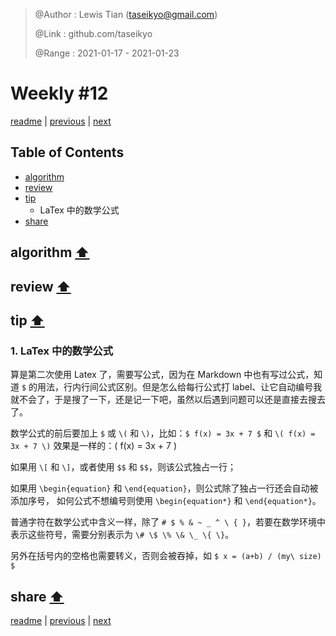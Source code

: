> @Author  : Lewis Tian (taseikyo@gmail.com)
>
> @Link    : github.com/taseikyo
>
> @Range   : 2021-01-17 - 2021-01-23

# Weekly #12

[readme](../README.md) | [previous](202101W2.md) | [next](202101W4.md)

## Table of Contents

- [algorithm](#algorithm-)
- [review](#review-)
- [tip](#tip-)
	- LaTex 中的数学公式
- [share](#share-)

## algorithm [⬆](#weekly-12)

## review [⬆](#weekly-12)

## tip [⬆](#weekly-12)

### 1. LaTex 中的数学公式

算是第二次使用 Latex 了，需要写公式，因为在 Markdown 中也有写过公式，知道 `$` 的用法，行内行间公式区别。但是怎么给每行公式打 label、让它自动编号我就不会了，于是搜了一下，还是记一下吧，虽然以后遇到问题可以还是直接去搜去了。

数学公式的前后要加上 `$` 或 `\(` 和 `\)`，比如：`$ f(x) = 3x + 7 $` 和 `\( f(x) = 3x + 7 \)` 效果是一样的：\( f(x) = 3x + 7 \) 

如果用 `\[` 和 `\]`，或者使用 `$$` 和 `$$`，则该公式独占一行；

如果用 `\begin{equation}` 和 `\end{equation}`，则公式除了独占一行还会自动被添加序号， 如何公式不想编号则使用 `\begin{equation*}` 和 `\end{equation*}`。

普通字符在数学公式中含义一样，除了 `# $ % & ~ _ ^ \ { }`，若要在数学环境中表示这些符号，需要分别表示为 `\# \$ \% \& \_ \{ \}`。

另外在括号内的空格也需要转义，否则会被吞掉，如 `$ x = (a+b) / (my\ size) $`

## share [⬆](#weekly-12)

[readme](../README.md) | [previous](202101W2.md) | [next](202101W4.md)
